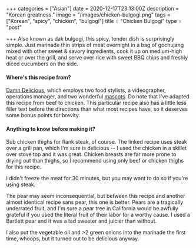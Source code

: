 +++
categories = ["Asian"]
date = 2020-12-17T23:13:00Z
description = "Korean greatness."
image = "/images/chicken-bulgogi.png"
tags = ["Korean", "spicy", "chicken", "bulgogi"]
title = "Chicken Bulgogi"
type = "post"

+++
Also known as dak bulgogi, this spicy, tender dish is surprisingly simple. Just marinade thin strips of meat overnight in a bag of gochujang mixed with other sweet & savory ingredients, cook it up on medium-high heat or over the grill, and serve over rice with sweet BBQ chips and freshly diced cucumbers on the side.

#### Where's this recipe from?

[Damn Delicious](https://damndelicious.net/2019/04/21/korean-beef-bulgogi/ "DD"), which employs two food stylists, a videographer, operations manager, and two wonderful [mascots](https://damndelicious.net/author/buttersrhee/ "doggs"). Do note that I've adapted this recipe from beef to chicken. This particular recipe also has a little less filler text before the directions than what most recipes have, so it deserves some bonus points for brevity.

#### Anything to know before making it?

Sub chicken thighs for flank steak, of course. The linked recipe uses steak over a grill pan, which I'm sure is delicious -- I used the chicken in a skillet over stove top and it was great. Chicken breasts are far more prone to drying out than thighs, so I recommend using only beef or chicken thighs for this recipe.

I didn't freeze the meat for 30 minutes, but you may want to do so if you're using steak.

The pear may seem inconsequential, but between this recipe and another almost identical recipe sans pear, this one is better. Pears are a tragically underrated fruit, and I'm sure a pear tree in California would be awfully grateful if you used the literal fruit of their labor for a worthy cause. I used a Bartlett pear and it was a tad sweeter and juicier than without.

I also put the vegetable oil and >2 green onions into the marinade the first time, whoops, but it turned out to be delicious anyway.